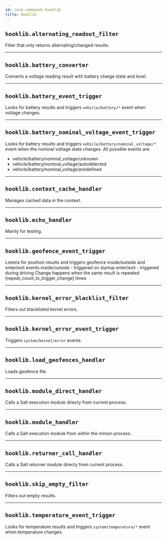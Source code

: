 ```yaml
---
id: core-commands-hooklib
title: Hooklib
---
```


## `hooklib.alternating_readout_filter`

Filter that only returns alternating/changed results.


----
## `hooklib.battery_converter`

Converts a voltage reading result with battery charge state and level.


----
## `hooklib.battery_event_trigger`

Looks for battery results and triggers `vehicle/battery/*` event when voltage changes.


----
## `hooklib.battery_nominal_voltage_event_trigger`

Looks for battery results and triggers `vehicle/battery/nominal_voltage/*` event when the nominal voltage state changes.
All possible events are:

- vehicle/battery/nominal_voltage/unknown
- vehicle/battery/nominal_voltage/autodetected
- vehicle/battery/nominal_voltage/predefined


----
## `hooklib.context_cache_handler`

Manages cached data in the context.


----
## `hooklib.echo_handler`

Mainly for testing.


----
## `hooklib.geofence_event_trigger`

Listens for position results and triggers geofence inside/outside and enter/exit events
inside/outside - triggered on startup
enter/exit - triggered during driving
Change happens when the same result is repeated [repeat_count_to_trigger_change] times


----
## `hooklib.kernel_error_blacklist_filter`

Filters out blacklisted kernel errors.


----
## `hooklib.kernel_error_event_trigger`

Triggers `system/kernel/error` events.


----
## `hooklib.load_geofences_handler`

Loads geofence file


----
## `hooklib.module_direct_handler`

Calls a Salt execution module directy from current process.


----
## `hooklib.module_handler`

Calls a Salt execution module from within the minion process.


----
## `hooklib.returner_call_handler`

Calls a Salt returner module directy from current process.


----
## `hooklib.skip_empty_filter`

Filters out empty results.


----
## `hooklib.temperature_event_trigger`

Looks for temperature results and triggers `system/temperature/*` event when temperature changes.
